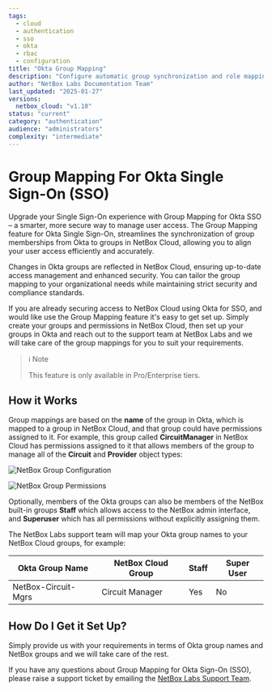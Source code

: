 ```yaml
---
tags:
  - cloud
  - authentication
  - sso
  - okta
  - rbac
  - configuration
title: "Okta Group Mapping"
description: "Configure automatic group synchronization and role mapping between Okta and NetBox Cloud for streamlined user access management."
author: "NetBox Labs Documentation Team"
last_updated: "2025-01-27"
versions:
  netbox_cloud: "v1.10"
status: "current"
category: "authentication"
audience: "administrators"
complexity: "intermediate"
---
```


# Group Mapping For Okta Single Sign-On (SSO)

Upgrade your Single Sign-On experience with Group Mapping for Okta SSO – a smarter, more secure way to manage user access. The Group Mapping feature for Okta Single Sign-On, streamlines the synchronization of group memberships from Okta to groups in NetBox Cloud, allowing you to align your user access efficiently and accurately. 

Changes in Okta groups are reflected in NetBox Cloud, ensuring up-to-date access management and enhanced security. You can tailor the group mapping to your organizational needs while maintaining strict security and compliance standards.

If you are already securing access to NetBox Cloud using Okta for SSO, and would like use the Group Mapping feature it's easy to get set up. Simply create your groups and permissions in NetBox Cloud, then set up your groups in Okta and reach out to the support team at NetBox Labs and we will take care of the group mappings for you to suit your requirements. 

> ℹ️ Note
> 
> This feature is only available in Pro/Enterprise tiers.

## How it Works

Group mappings are based on the **name** of the group in Okta, which is mapped to a group in NetBox Cloud, and that group could have permissions assigned to it. For example, this group called **CircuitManager** in NetBox Cloud has permissions assigned to it that allows members of the group to manage all of the **Circuit** and  **Provider** object types: 

![NetBox Group Configuration](../images/Azure%20SSO/azure_group_sync_2.png)

![NetBox Group Permissions](../images/Azure%20SSO/azure_group_sync_3.png)

Optionally, members of the Okta groups can also be members of the NetBox built-in groups **Staff** which allows access to the NetBox admin interface, and **Superuser** which has all permissions without explicitly assigning them.

The NetBox Labs support team will map your Okta group names to your NetBox Cloud groups, for example: 

| Okta Group Name | NetBox Cloud Group | Staff | Super User |
| -------- | ------- |-------- | ------- |
| NetBox-Circuit-Mgrs | Circuit Manager | Yes | No | 

## How Do I Get it Set Up?
Simply provide us with your requirements in terms of Okta group names and NetBox groups and we will take care of the rest. 

If you have any questions about Group Mapping for Okta Sign-On (SSO), please raise a support ticket by emailing the [NetBox Labs Support Team](mailto:support@netboxlabs.com).
